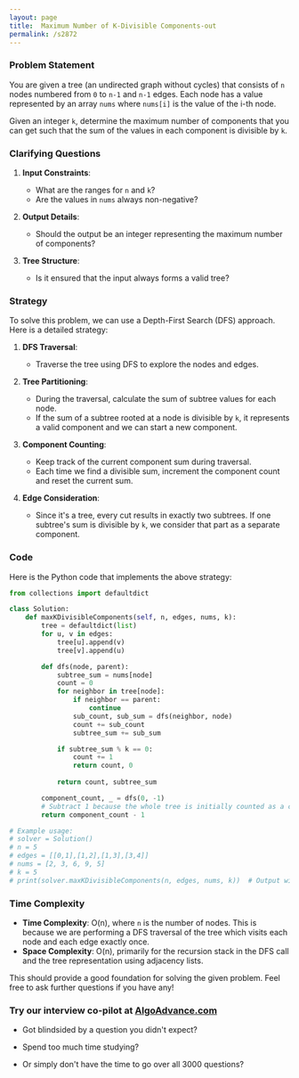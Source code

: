 ```yaml
---
layout: page
title:  Maximum Number of K-Divisible Components-out
permalink: /s2872
---
```


### Problem Statement

You are given a tree (an undirected graph without cycles) that consists of `n` nodes numbered from `0` to `n-1` and `n-1` edges. Each node has a value represented by an array `nums` where `nums[i]` is the value of the i-th node.

Given an integer `k`, determine the maximum number of components that you can get such that the sum of the values in each component is divisible by `k`.

### Clarifying Questions

1. **Input Constraints**:
   - What are the ranges for `n` and `k`?
   - Are the values in `nums` always non-negative?

2. **Output Details**:
   - Should the output be an integer representing the maximum number of components?
   
3. **Tree Structure**:
   - Is it ensured that the input always forms a valid tree?
   
### Strategy

To solve this problem, we can use a Depth-First Search (DFS) approach. Here is a detailed strategy:

1. **DFS Traversal**:
   - Traverse the tree using DFS to explore the nodes and edges.
   
2. **Tree Partitioning**:
   - During the traversal, calculate the sum of subtree values for each node.
   - If the sum of a subtree rooted at a node is divisible by `k`, it represents a valid component and we can start a new component.

3. **Component Counting**:
   - Keep track of the current component sum during traversal.
   - Each time we find a divisible sum, increment the component count and reset the current sum.

4. **Edge Consideration**:
   - Since it's a tree, every cut results in exactly two subtrees. If one subtree's sum is divisible by `k`, we consider that part as a separate component.

### Code

Here is the Python code that implements the above strategy:

```python
from collections import defaultdict

class Solution:
    def maxKDivisibleComponents(self, n, edges, nums, k):
        tree = defaultdict(list)
        for u, v in edges:
            tree[u].append(v)
            tree[v].append(u)

        def dfs(node, parent):
            subtree_sum = nums[node]
            count = 0
            for neighbor in tree[node]:
                if neighbor == parent:
                    continue
                sub_count, sub_sum = dfs(neighbor, node)
                count += sub_count
                subtree_sum += sub_sum

            if subtree_sum % k == 0:
                count += 1
                return count, 0
            
            return count, subtree_sum

        component_count, _ = dfs(0, -1)
        # Subtract 1 because the whole tree is initially counted as a component
        return component_count - 1

# Example usage:
# solver = Solution()
# n = 5
# edges = [[0,1],[1,2],[1,3],[3,4]]
# nums = [2, 3, 6, 9, 5]
# k = 5
# print(solver.maxKDivisibleComponents(n, edges, nums, k))  # Output will depend on this sample
```

### Time Complexity

- **Time Complexity**: O(n), where `n` is the number of nodes. This is because we are performing a DFS traversal of the tree which visits each node and each edge exactly once.
- **Space Complexity**: O(n), primarily for the recursion stack in the DFS call and the tree representation using adjacency lists.

This should provide a good foundation for solving the given problem. Feel free to ask further questions if you have any!


### Try our interview co-pilot at [AlgoAdvance.com](https://algoAdvance.com)

- Got blindsided by a question you didn't expect?

- Spend too much time studying?

- Or simply don't have the time to go over all 3000 questions?

